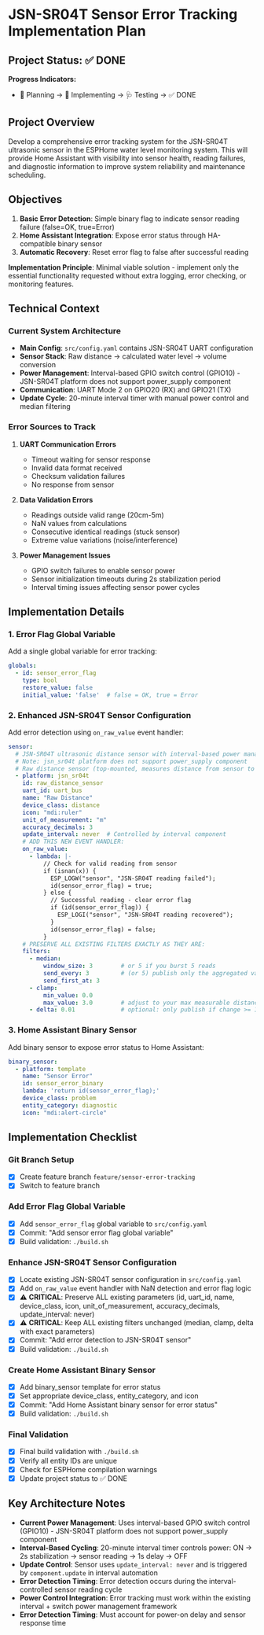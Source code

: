 # JSN-SR04T Sensor Error Tracking Implementation Plan

## Project Status: ✅ DONE

**Progress Indicators:**
- 📐 Planning → 🔨 Implementing → 🩺 Testing → ✅ DONE

## Project Overview

Develop a comprehensive error tracking system for the JSN-SR04T ultrasonic sensor in the ESPHome water level monitoring system. This will provide Home Assistant with visibility into sensor health, reading failures, and diagnostic information to improve system reliability and maintenance scheduling.

## Objectives

1. **Basic Error Detection**: Simple binary flag to indicate sensor reading failure (false=OK, true=Error)
2. **Home Assistant Integration**: Expose error status through HA-compatible binary sensor
3. **Automatic Recovery**: Reset error flag to false after successful reading

**Implementation Principle**: Minimal viable solution - implement only the essential functionality requested without extra logging, error checking, or monitoring features.

## Technical Context

### Current System Architecture
- **Main Config**: `src/config.yaml` contains JSN-SR04T UART configuration
- **Sensor Stack**: Raw distance → calculated water level → volume conversion
- **Power Management**: Interval-based GPIO switch control (GPIO10) - JSN-SR04T platform does not support power_supply component
- **Communication**: UART Mode 2 on GPIO20 (RX) and GPIO21 (TX)
- **Update Cycle**: 20-minute interval timer with manual power control and median filtering

### Error Sources to Track
1. **UART Communication Errors**
   - Timeout waiting for sensor response
   - Invalid data format received
   - Checksum validation failures
   - No response from sensor

2. **Data Validation Errors**
   - Readings outside valid range (20cm-5m)
   - NaN values from calculations
   - Consecutive identical readings (stuck sensor)
   - Extreme value variations (noise/interference)

3. **Power Management Issues**
   - GPIO switch failures to enable sensor power
   - Sensor initialization timeouts during 2s stabilization period
   - Interval timing issues affecting sensor power cycles

## Implementation Details

### 1. Error Flag Global Variable
Add a single global variable for error tracking:
```yaml
globals:
  - id: sensor_error_flag
    type: bool
    restore_value: false
    initial_value: 'false'  # false = OK, true = Error
```

### 2. Enhanced JSN-SR04T Sensor Configuration
Add error detection using `on_raw_value` event handler:
```yaml
sensor:
  # JSN-SR04T ultrasonic distance sensor with interval-based power management
  # Note: jsn_sr04t platform does not support power_supply component
  # Raw distance sensor (top-mounted, measures distance from sensor to water surface)
  - platform: jsn_sr04t
    id: raw_distance_sensor
    uart_id: uart_bus
    name: "Raw Distance"
    device_class: distance
    icon: "mdi:ruler"
    unit_of_measurement: "m"
    accuracy_decimals: 3
    update_interval: never  # Controlled by interval component
    # ADD THIS NEW EVENT HANDLER:
    on_raw_value:
      - lambda: |-
          // Check for valid reading from sensor
          if (isnan(x)) {
            ESP_LOGW("sensor", "JSN-SR04T reading failed");
            id(sensor_error_flag) = true;
          } else {
            // Successful reading - clear error flag
            if (id(sensor_error_flag)) {
              ESP_LOGI("sensor", "JSN-SR04T reading recovered");
            }
            id(sensor_error_flag) = false;
          }
    # PRESERVE ALL EXISTING FILTERS EXACTLY AS THEY ARE:
    filters:
      - median:
          window_size: 3        # or 5 if you burst 5 reads
          send_every: 3         # (or 5) publish only the aggregated value
          send_first_at: 3
      - clamp:
          min_value: 0.0
          max_value: 3.0        # adjust to your max measurable distance (m)
      - delta: 0.01             # optional: only publish if change >= 1 cm (if units are meters)
```

### 3. Home Assistant Binary Sensor
Add binary sensor to expose error status to Home Assistant:
```yaml
binary_sensor:
  - platform: template
    name: "Sensor Error"
    id: sensor_error_binary
    lambda: 'return id(sensor_error_flag);'
    device_class: problem
    entity_category: diagnostic
    icon: "mdi:alert-circle"
```

## Implementation Checklist

### Git Branch Setup
- [x] Create feature branch `feature/sensor-error-tracking`
- [x] Switch to feature branch

### Add Error Flag Global Variable
- [x] Add `sensor_error_flag` global variable to `src/config.yaml`
- [x] Commit: "Add sensor error flag global variable"
- [x] Build validation: `./build.sh`

### Enhance JSN-SR04T Sensor Configuration  
- [x] Locate existing JSN-SR04T sensor configuration in `src/config.yaml`
- [x] Add `on_raw_value` event handler with NaN detection and error flag logic
- [x] ⚠️ **CRITICAL**: Preserve ALL existing parameters (id, uart_id, name, device_class, icon, unit_of_measurement, accuracy_decimals, update_interval: never)
- [x] ⚠️ **CRITICAL**: Keep ALL existing filters unchanged (median, clamp, delta with exact parameters)
- [x] Commit: "Add error detection to JSN-SR04T sensor"
- [x] Build validation: `./build.sh`

### Create Home Assistant Binary Sensor
- [x] Add binary_sensor template for error status
- [x] Set appropriate device_class, entity_category, and icon
- [x] Commit: "Add Home Assistant binary sensor for error status"
- [x] Build validation: `./build.sh`

### Final Validation
- [x] Final build validation with `./build.sh`
- [x] Verify all entity IDs are unique
- [x] Check for ESPHome compilation warnings
- [x] Update project status to ✅ DONE

## Key Architecture Notes

- **Current Power Management**: Uses interval-based GPIO switch control (GPIO10) - JSN-SR04T platform does not support power_supply component
- **Interval-Based Cycling**: 20-minute interval timer controls power: ON → 2s stabilization → sensor reading → 1s delay → OFF
- **Update Control**: Sensor uses `update_interval: never` and is triggered by `component.update` in interval automation
- **Error Detection Timing**: Error detection occurs during the interval-controlled sensor reading cycle
- **Power Control Integration**: Error tracking must work within the existing interval + switch power management framework
- **Error Detection Timing**: Must account for power-on delay and sensor response time